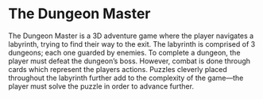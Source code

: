 # The Dungeon Master
The Dungeon Master is a 3D adventure game where the player navigates a labyrinth, trying to find their way to the exit. The labyrinth is comprised of 3 dungeons; each one guarded by enemies. To complete a dungeon, the player must defeat the dungeon’s boss. However, combat is done through cards which represent the players actions. Puzzles cleverly placed throughout the labyrinth further add to the complexity of the game—the player must solve the puzzle in order to advance further.

